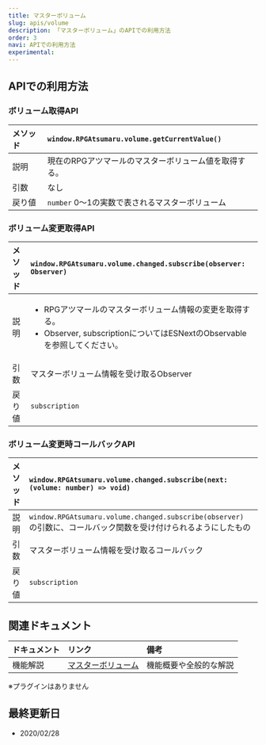 ```yaml
---
title: マスターボリューム
slug: apis/volume
description: 「マスターボリューム」のAPIでの利用方法
order: 3
navi: APIでの利用方法
experimental: 
---
```

    
## APIでの利用方法
### ボリューム取得API
    
メソッド |`window.RPGAtsumaru.volume.getCurrentValue()`
:---|:---
説明|現在のRPGアツマールのマスターボリューム値を取得する。
引数|なし
戻り値|`number` 0～1の実数で表されるマスターボリューム
    
### ボリューム変更取得API
    
メソッド |`window.RPGAtsumaru.volume.changed.subscribe(observer: Observer)`
:---|:---
説明|<ul><li>RPGアツマールのマスターボリューム情報の変更を取得する。</li><li>Observer, subscriptionについてはESNextのObservableを参照してください。</li></ul>
引数|マスターボリューム情報を受け取るObserver
戻り値|`subscription`
    
### ボリューム変更時コールバックAPI
    
メソッド |`window.RPGAtsumaru.volume.changed.subscribe(next: (volume: number) => void)`
:---|:---
説明|`window.RPGAtsumaru.volume.changed.subscribe(observer)` の引数に、コールバック関数を受け付けられるようにしたもの
引数|マスターボリューム情報を受け取るコールバック
戻り値|`subscription`
    
## 関連ドキュメント
    
ドキュメント|リンク|備考
:---|:---|:---
機能解説|[マスターボリューム](/volume)|機能概要や全般的な解説
    
※プラグインはありません
    
## 最終更新日
 - 2020/02/28
